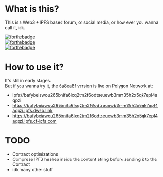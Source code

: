# What is this?
This is a Web3 + IPFS based forum, or social media, or how ever you wanna call it, idk.

[![forthebadge](https://forthebadge.com/images/badges/0-percent-optimized.svg)](https://forthebadge.com) <br />
[![forthebadge](https://forthebadge.com/images/badges/60-percent-of-the-time-works-every-time.svg)](https://forthebadge.com) <br />
[![forthebadge](https://forthebadge.com/images/badges/powered-by-black-magic.svg)](https://forthebadge.com)

# How to use it?
It's still in early stages. <br />
But if you wanna try it, 
the [6a8ea8f](https://github.com/DeepDoge/web3-forum/commit/6a8ea8f26f489d338eb6e08fc84e2513c51d09ad) version is live on Polygon Network at: <br /> 
- ipfs://bafybeiawou265bnifa6lxq2tm2f6odtseuewb3mm35h2x5qk7epl4aqpzi
- https://bafybeiawou265bnifa6lxq2tm2f6odtseuewb3mm35h2x5qk7epl4aqpzi.ipfs.dweb.link
- https://bafybeiawou265bnifa6lxq2tm2f6odtseuewb3mm35h2x5qk7epl4aqpzi.ipfs.cf-ipfs.com

# TODO
- Contract optimizations
- Compress IPFS hashes inside the content string before sending it to the Contract
- idk many other stuff
